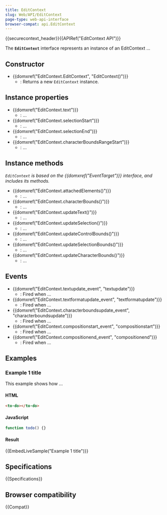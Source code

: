 ```yaml
---
title: EditContext
slug: Web/API/EditContext
page-type: web-api-interface
browser-compat: api.EditContext
---
```


{{securecontext_header}}{{APIRef("EditContext API")}}

The **`EditContext`** interface represents an instance of an EditContext ...

## Constructor

- {{domxref("EditContext.EditContext", "EditContext()")}}
  - : Returns a new `EditContext` instance.

## Instance properties

- {{domxref("EditContext.text")}}
  - : ...
- {{domxref("EditContext.selectionStart")}}
  - : ...
- {{domxref("EditContext.selectionEnd")}}
  - : ...
- {{domxref("EditContext.characterBoundsRangeStart")}}
  - : ...

## Instance methods

_`EditContext` is based on the {{domxref("EventTarget")}} interface, and includes its methods._

- {{domxref("EditContext.attachedElements()")}}
  - : ...
- {{domxref("EditContext.characterBounds()")}}
  - : ...
- {{domxref("EditContext.updateText()")}}
  - : ...
- {{domxref("EditContext.updateSelection()")}}
  - : ...
- {{domxref("EditContext.updateControlBounds()")}}
  - : ...
- {{domxref("EditContext.updateSelectionBounds()")}}
  - : ...
- {{domxref("EditContext.updateCharacterBounds()")}}
  - : ...

## Events

- {{domxref("EditContext.textupdate_event", "textupdate")}}
  - : Fired when ...
- {{domxref("EditContext.textformatupdate_event", "textformatupdate")}}
  - : Fired when ...
- {{domxref("EditContext.characterboundsupdate_event", "characterboundsupdate")}}
  - : Fired when ...
- {{domxref("EditContext.compositionstart_event", "compositionstart")}}
  - : Fired when ...
- {{domxref("EditContext.compositionend_event", "compositionend")}}
  - : Fired when ...

## Examples

### Example 1 title

This example shows how ...

#### HTML

```html
<to-do></to-do>
```

#### JavaScript

```js
function todo() {}
```

#### Result

{{EmbedLiveSample("Example 1 title")}}

## Specifications

{{Specifications}}

## Browser compatibility

{{Compat}}
